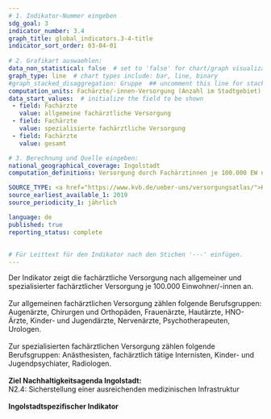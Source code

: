 ```yaml
---
# 1. Indikator-Nummer eingeben 
sdg_goal: 3 
indicator_number: 3.4
graph_title: global_indicators.3-4-title
indicator_sort_order: 03-04-01
 
# 2. Grafikart auswaehlen: 
data_non_statistical: false  # set to 'false' for chart/graph visualization 
graph_type: line  # chart types include: bar, line, binary 
#graph_stacked_disaggregation: Gruppe  ## uncomment this line for stacked bars. eplace 'Geschlecht' with the field of aggregation. 
computation_units: Fachärzte/-innen-Versorgung (Anzahl im Stadtgebiet)
data_start_values:  # initialize the field to be shown  
 - field: Fachärzte 
   value: allgemeine fachärztliche Versorgung 
 - field: Fachärzte 
   value: spezialisierte fachärztliche Versorgung
 - field: Fachärzte 
   value: gesamt

# 3. Berechnung und Quelle eingeben: 
national_geographical_coverage: Ingolstadt 
computation_definitions: Versorgung durch Fachärztinnen je 100.000 EW nach Fachgebieten (allgemeine fachärztliche und spezialisierte fachärztliche Versorgung)

SOURCE_TYPE: <a href="https://www.kvb.de/ueber-uns/versorgungsatlas/">Kassenärztliche Vereinigung Bayerns</a>, eigene Berechnung auf Grundlage der Fortschreibung des ZENSUS 2022 der Stadt Ingolstadt  # data source  
source_earliest_available_1: 2019
source_periodicity_1: jährlich

language: de   
published: true 
reporting_status: complete
 
 
# Für Leittext für den Indikator nach den Stichen '---' einfügen. 
---
```

Der Indikator zeigt die fachärztliche Versorgung nach allgemeiner und spezialisierter fachärztlicher Versorgung je 100.000 Einwohner/-innen an.<br>
<br>
Zur allgemeinen fachärztlichen Versorgung zählen folgende Berufsgruppen: Augenärzte, Chirurgen und Orthopäden, Frauenärzte, Hautärzte, HNO-Ärzte, Kinder- und Jugendärzte, Nervenärzte, Psychotherapeuten, Urologen.<br>
<br>
Zur spezialisierten fachärztlichen Versorgung zählen folgende Berufsgruppen: Anästhesisten, fachärztlich tätige Internisten, Kinder- und Jugendpsychiater, Radiologen.<br>
<br>
<b>Ziel Nachhaltigkeitsagenda Ingolstadt:</b><br>
N2.4: Sicherstellung einer ausreichenden medizinischen Infrastruktur<br>
<br>
<b>Ingolstadtspezifischer Indikator</b>
